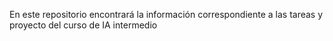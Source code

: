 En este repositorio encontrará la información correspondiente a las tareas y proyecto del curso de IA intermedio 

